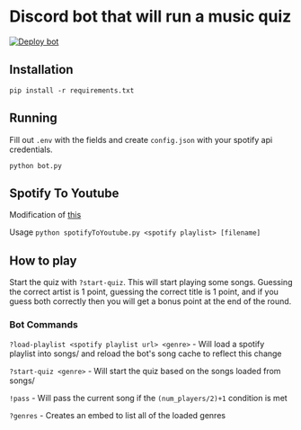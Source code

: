 # Discord bot that will run a music quiz

[![Deploy bot](https://github.com/rushadantia/Discord-Music-Quiz/actions/workflows/main.yml/badge.svg)](https://github.com/rushadantia/Discord-Music-Quiz/actions/workflows/main.yml)

## Installation

`pip install -r requirements.txt`

## Running

Fill out `.env` with the fields and create `config.json` with your spotify api credentials.

`python bot.py`

## Spotify To Youtube

Modification of [this](https://github.com/saulojoab/Spotify-To-Youtube)

Usage `python spotifyToYoutube.py <spotify playlist> [filename]`

## How to play

Start the quiz with `?start-quiz`. This will start playing some songs. Guessing the correct artist is 1 point, guessing the correct title is 1 point, and if you guess both correctly then you will get a bonus point at the end of the round.

### Bot Commands

`?load-playlist <spotify playlist url> <genre>` - Will load a spotify playlist into songs/ and reload the bot's song cache to reflect this change

`?start-quiz <genre>` - Will start the quiz based on the songs loaded from songs/

`!pass` - Will pass the current song if the `(num_players/2)+1` condition is met

`?genres` - Creates an embed to list all of the loaded genres
